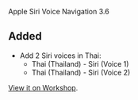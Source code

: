 Apple Siri Voice Navigation 3.6

## Added
- Add 2 Siri voices in Thai:
    - Thai (Thailand) - Siri (Voice 1)
    - Thai (Thailand) - Siri (Voice 2)

[View it on Workshop](https://steamcommunity.com/sharedfiles/filedetails/changelog/3404021712).